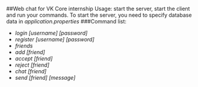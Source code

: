 ##Web chat for VK Core internship
Usage: start the server, start the client and run your commands.
To start the server, you need to specify database data in _application.properties_
###Command list:
* _login \[username] \[password]_
* _register \[username] \[password]_
* _friends_
* _add \[friend]_
* _accept \[friend]_
* _reject \[friend]_
* _chat \[friend]_
* _send \[friend] \[message]_